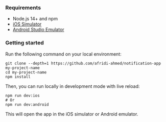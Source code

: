 ### Requirements

- Node.js 14+ and npm
- [iOS Simulator](https://docs.expo.dev/workflow/ios-simulator/)
- [Android Studio Emulator](https://docs.expo.dev/workflow/android-studio-emulator/)

### Getting started

Run the following command on your local environment:

```shell
git clone --depth=1 https://github.com/afridi-ahmed/notification-app my-project-name
cd my-project-name
npm install
```

Then, you can run locally in development mode with live reload:

```shell
npm run dev:ios
# Or
npm run dev:android
```

This will open the app in the iOS simulator or Android emulator.

